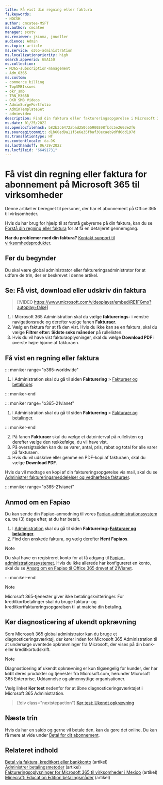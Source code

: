 ```yaml
---
title: Få vist din regning eller faktura
f1.keywords:
- NOCSH
author: cmcatee-MSFT
ms.author: cmcatee
manager: scotv
ms.reviewer: jkinma, jmueller
audience: Admin
ms.topic: article
ms.service: o365-administration
ms.localizationpriority: high
search.appverid: GEA150
ms.collection:
- M365-subscription-management
- Adm_O365
ms.custom:
- commerce_billing
- TopSMBIssues
- okr_smb
- TRN_M365B
- OKR_SMB_Videos
- AdminSurgePortfolio
- AdminTemplateSet
- adminvideo
description: Find din faktura eller faktureringsopgørelse i Microsoft 365 Administration. Du kan også gemme og udskrive en kopi af din faktura.
ms.date: 01/25/2022
ms.openlocfilehash: b82b3c6472abad250c65900208fbdc5e2603e2f6
ms.sourcegitcommit: d1b60ed9a11f5e6e35fbaf30ecaeb9dfd6dd197d
ms.translationtype: HT
ms.contentlocale: da-DK
ms.lasthandoff: 06/29/2022
ms.locfileid: "66491731"
---
```

# <a name="view-your-microsoft-365-for-business-subscription-bill-or-invoice"></a>Få vist din regning eller faktura for abonnement på Microsoft 365 til virksomheder

Denne artikel er beregnet til personer, der har et abonnement på Office 365 til virksomheder.
  
Hvis du har brug for hjælp til at forstå gebyrerne på din faktura, kan du se [Forstå din regning eller faktura](understand-your-invoice2.md) for at få en detaljeret gennemgang.
  
**Har du problemer med din faktura?** [Kontakt support til virksomhedsprodukter](../../admin/get-help-support.md).

## <a name="before-you-begin"></a>Før du begynder

Du skal være global administrator eller faktureringsadministrator for at udføre de trin, der er beskrevet i denne artikel.
  
## <a name="watch-view-download-or-print-your-bill"></a>Se: Få vist, download eller udskriv din faktura

> [!VIDEO https://www.microsoft.com/videoplayer/embed/RE1FGmo?autoplay=false]

1. I Microsoft 365 Administration skal du vælge **fakturerings-** i venstre navigationsrude og derefter vælge fanen <a href="https://go.microsoft.com/fwlink/p/?linkid=2102895" target="_blank">**Fakturaer**</a>.
1. Vælg en faktura for at få den vist. Hvis du ikke kan se en faktura, skal du vælge **Filtrer efter: Sidste seks måneder** på rullelisten.
1. Hvis du vil have vist fakturaoplysninger, skal du vælge **Download PDF** i øverste højre hjørne af fakturaen.

## <a name="view-a-bill-or-invoice"></a>Få vist en regning eller faktura

::: moniker range="o365-worldwide"

1. I Administration skal du gå til siden **Fakturering** \> <a href="https://go.microsoft.com/fwlink/p/?linkid=2102895" target="_blank">Fakturaer og betalinger</a>.

::: moniker-end

::: moniker range="o365-21vianet"

1. I Administration skal du gå til siden **Fakturering** \> <a href="https://go.microsoft.com/fwlink/p/?linkid=2127421" target="_blank">Fakturaer og betalinger</a>.

::: moniker-end

2. På fanen **Fakturaer** skal du vælge et datointerval på rullelisten og derefter vælge den rækkefølge, du vil have vist.
3. På oversigtssiden kan du se varer, antal, pris, rabat og total for alle varer på fakturaen.
4. Hvis du vil udskrive eller gemme en PDF-kopi af fakturaen, skal du vælge **Download PDF**.

Hvis du vil modtage en kopi af din faktureringsopgørelse via mail, skal du se [Administrer faktureringsmeddelelser og vedhæftede fakturaer](manage-billing-notifications.md).

::: moniker range="o365-21vianet"

## <a name="request-a-fapiao"></a>Anmod om en Fapiao

Du kan sende din Fapiao-anmodning til vores [Fapiao-administrationssystem](https://go.microsoft.com/fwlink/p/?linkid=837465) ca. tre (3) dage efter, at du har betalt.

1. I <a href="https://go.microsoft.com/fwlink/p/?linkid=850627" target="_blank">Administration</a> skal du gå til siden **Fakturering**><a href="https://go.microsoft.com/fwlink/p/?linkid=2127421" target="_blank">**Fakturaer og betalinger**</a>.
2. Find den ønskede faktura, og vælg derefter **Hent Fapiaos**.

> [!NOTE]
>
> Du skal have en registreret konto for at få adgang til [Fapiao-administrationssystemet](https://go.microsoft.com/fwlink/p/?linkid=837465). Hvis du ikke allerede har konfigureret en konto, skal du se [Ansøg om en Fapiao til Office 365 drevet af 21Vianet](../../admin/services-in-china/apply-for-a-fapiao.md).

::: moniker-end

> [!NOTE]
>
> Microsoft 365-tjenester giver ikke betalingskvitteringer.
> For kreditkortbetalinger skal du bruge faktura- og kreditkortfaktureringsopgørelsen til at matche din betaling.

## <a name="run-the-unknown-charge-diagnostic"></a>Kør diagnosticering af ukendt opkrævning

Som Microsoft 365 global administrator kan du bruge et diagnosticeringsværktøj, der kører inden for Microsoft 365 Administration til at undersøge uventede opkrævninger fra Microsoft, der vises på din bank- eller kreditkortudskrift.

> [!NOTE]
> Diagnosticering af ukendt opkrævning er kun tilgængelig for kunder, der har købt deres produkter og tjenester fra Microsoft.com, herunder Microsoft 365 Enterprise, Uddannelse og almennyttige organisationer.

Vælg linket **Kør test** nedenfor for at åbne diagnosticeringsværktøjet i Microsoft 365 Administration.

>[!div class="nextstepaction"]
>[Kør test: Ukendt opkrævning](https://aka.ms/PillarUnknownCharge)

## <a name="next-steps"></a>Næste trin

Hvis du har en saldo og gerne vil betale den, kan du gøre det online. Du kan få mere at vide under [Betal for dit abonnement](pay-for-your-subscription.md).

## <a name="related-content"></a>Relateret indhold

[Betal via faktura, kreditkort eller bankkonto](pay-for-your-subscription.md) (artikel) \
[Administrer betalingsmetoder](manage-payment-methods.md) (artikel) \
[Faktureringsoplysninger for Microsoft 365 til virksomheder i Mexico](mexico-billing-info.md) (artikel) \
[Minecraft: Education Edition betalingsmåder](/education/windows/school-get-minecraft) (artikel)
